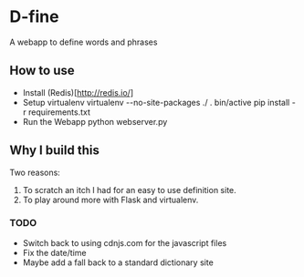 
# D-fine

A webapp to define words and phrases

## How to use

* Install (Redis)[http://redis.io/]
* Setup virtualenv
    virtualenv --no-site-packages ./
    . bin/active
    pip install -r requirements.txt
* Run the Webapp
    python webserver.py


## Why I build this

Two reasons:
1. To scratch an itch I had for an easy to use definition site.
1. To play around more with Flask and virtualenv.


### TODO
* Switch back to using cdnjs.com for the javascript files
* Fix the date/time
* Maybe add a fall back to a standard dictionary site
